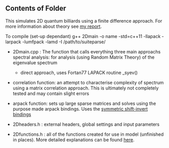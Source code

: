 ## Contents of Folder
This simulates 2D quantum billiards using a finite difference approach. For more information about theory see [my report](https://github.com/strangeup/Quantum-Chaology/blob/master/Theory/Project_1.pdf).

To compile (set-up dependant) g++ 2Dmain -o name -std=c++11 -llapack -larpack -lumfpack -lamd -I /path/to/suiteparse/ 

* 2Dmain.cpp : The function that calls everything three main approachs spectral analysis: for analysis (using Random Matrix Theory) of the eigenvalue spectrum
    * direct approach, uses Fortan77 LAPACK routine \_syev()
  
* correlation function: an attempt to characterise complexity of spectrum using a matrix correlation approach. This is ultimately not completely tested and may contain slight errors
  
* arpack function: sets up large sparse matrices and solves using the purpose made arpack bindings. Uses the [symmetric shift-invert bindings](https://github.com/strangeup/Quantum-Chaology/blob/master/Bindings/arpack_symm_si.hpp)

* 2Dheaders.h : external headers, global settings and input parameters

* 2Dfunctions.h : all of the functions created for use in model (unfinished in places). More detailed explanations can be found [here](https://github.com/strangeup/Quantum-Chaology/wiki/FUNCTIONS.H).
